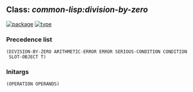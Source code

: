 ## Class: ***common-lisp:division-by-zero***
[![package](https://img.shields.io/badge/Package-COMMON--LISP-5f9ea0.svg?style=social&colorA=999999)](../) [![type](https://img.shields.io/badge/Type-Class-5f9ea0.svg?style=social&colorA=999999)](../#class) 
### Precedence list
```
(DIVISION-BY-ZERO ARITHMETIC-ERROR ERROR SERIOUS-CONDITION CONDITION
 SLOT-OBJECT T)
```
### Initargs
```
(OPERATION OPERANDS)
```
